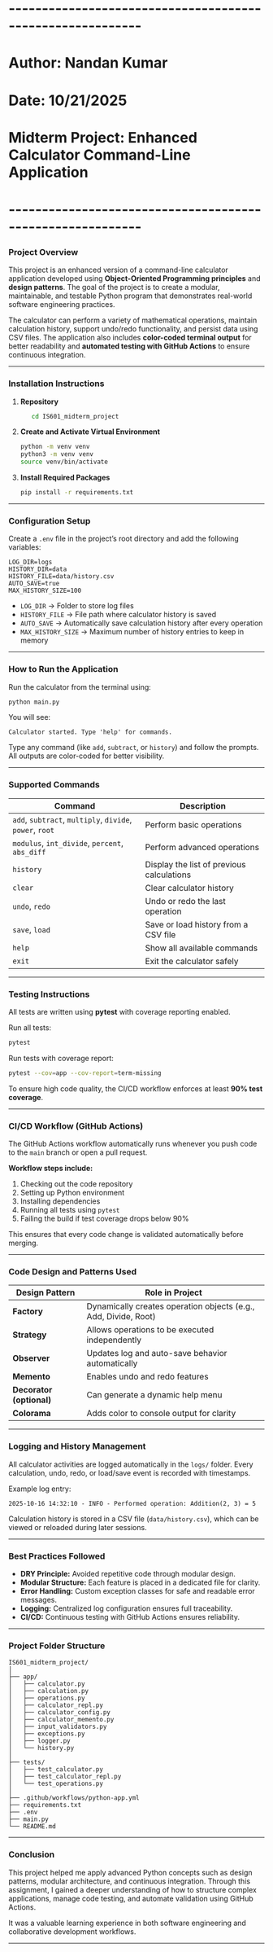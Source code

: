 # ----------------------------------------------------------
# Author: Nandan Kumar
# Date: 10/21/2025
# Midterm Project: Enhanced Calculator Command-Line Application
# ----------------------------------------------------------

### **Project Overview**

This project is an enhanced version of a command-line calculator application developed using **Object-Oriented Programming principles** and **design patterns**.
The goal of the project is to create a modular, maintainable, and testable Python program that demonstrates real-world software engineering practices.

The calculator can perform a variety of mathematical operations, maintain calculation history, support undo/redo functionality, and persist data using CSV files.
The application also includes **color-coded terminal output** for better readability and **automated testing with GitHub Actions** to ensure continuous integration.

---

### **Installation Instructions**

1. **Repository**

   ```bash
      cd IS601_midterm_project
   ```

2. **Create and Activate Virtual Environment**

   ```bash
   python -m venv venv
   python3 -m venv venv
   source venv/bin/activate        
   ```

3. **Install Required Packages**

   ```bash
   pip install -r requirements.txt
   ```

---

### **Configuration Setup**

Create a `.env` file in the project’s root directory and add the following variables:

```
LOG_DIR=logs
HISTORY_DIR=data
HISTORY_FILE=data/history.csv
AUTO_SAVE=true
MAX_HISTORY_SIZE=100
```

* `LOG_DIR` → Folder to store log files
* `HISTORY_FILE` → File path where calculator history is saved
* `AUTO_SAVE` → Automatically save calculation history after every operation
* `MAX_HISTORY_SIZE` → Maximum number of history entries to keep in memory

---

### **How to Run the Application**

Run the calculator from the terminal using:

```bash
python main.py
```

You will see:

```
Calculator started. Type 'help' for commands.
```

Type any command (like `add`, `subtract`, or `history`) and follow the prompts.
All outputs are color-coded for better visibility.

---

### **Supported Commands**

| Command                                                  | Description                               |
| -------------------------------------------------------- | ----------------------------------------- |
| `add`, `subtract`, `multiply`, `divide`, `power`, `root` | Perform basic operations                  |
| `modulus`, `int_divide`, `percent`, `abs_diff`           | Perform advanced operations               |
| `history`                                                | Display the list of previous calculations |
| `clear`                                                  | Clear calculator history                  |
| `undo`, `redo`                                           | Undo or redo the last operation           |
| `save`, `load`                                           | Save or load history from a CSV file      |
| `help`                                                   | Show all available commands               |
| `exit`                                                   | Exit the calculator safely                |

---

### **Testing Instructions**

All tests are written using **pytest** with coverage reporting enabled.

Run all tests:

```bash
pytest
```

Run tests with coverage report:

```bash
pytest --cov=app --cov-report=term-missing
```

To ensure high code quality, the CI/CD workflow enforces at least **90% test coverage**.

---

### **CI/CD Workflow (GitHub Actions)**

The GitHub Actions workflow automatically runs whenever you push code to the `main` branch or open a pull request.

**Workflow steps include:**

1. Checking out the code repository
2. Setting up Python environment
3. Installing dependencies
4. Running all tests using `pytest`
5. Failing the build if test coverage drops below 90%

This ensures that every code change is validated automatically before merging.

---

### **Code Design and Patterns Used**

| Design Pattern           | Role in Project                                                 |
| ------------------------ | --------------------------------------------------------------- |
| **Factory**              | Dynamically creates operation objects (e.g., Add, Divide, Root) |
| **Strategy**             | Allows operations to be executed independently                  |
| **Observer**             | Updates log and auto-save behavior automatically                |
| **Memento**              | Enables undo and redo features                                  |
| **Decorator (optional)** | Can generate a dynamic help menu                                |
| **Colorama**             | Adds color to console output for clarity                        |

---

### **Logging and History Management**

All calculator activities are logged automatically in the `logs/` folder.
Every calculation, undo, redo, or load/save event is recorded with timestamps.

Example log entry:

```
2025-10-16 14:32:10 - INFO - Performed operation: Addition(2, 3) = 5
```

Calculation history is stored in a CSV file (`data/history.csv`), which can be viewed or reloaded during later sessions.

---

### **Best Practices Followed**

* **DRY Principle:** Avoided repetitive code through modular design.
* **Modular Structure:** Each feature is placed in a dedicated file for clarity.
* **Error Handling:** Custom exception classes for safe and readable error messages.
* **Logging:** Centralized log configuration ensures full traceability.
* **CI/CD:** Continuous testing with GitHub Actions ensures reliability.

---

### **Project Folder Structure**

```
IS601_midterm_project/
│
├── app/
│   ├── calculator.py
│   ├── calculation.py
│   ├── operations.py
│   ├── calculator_repl.py
│   ├── calculator_config.py
│   ├── calculator_memento.py
│   ├── input_validators.py
│   ├── exceptions.py
│   ├── logger.py
│   └── history.py
│
├── tests/
│   ├── test_calculator.py
│   ├── test_calculator_repl.py
│   └── test_operations.py
│
├── .github/workflows/python-app.yml
├── requirements.txt
├── .env
├── main.py
└── README.md
```

---

### **Conclusion**

This project helped me apply advanced Python concepts such as design patterns, modular architecture, and continuous integration.
Through this assignment, I gained a deeper understanding of how to structure complex applications, manage code testing, and automate validation using GitHub Actions.

It was a valuable learning experience in both software engineering and collaborative development workflows.

---
